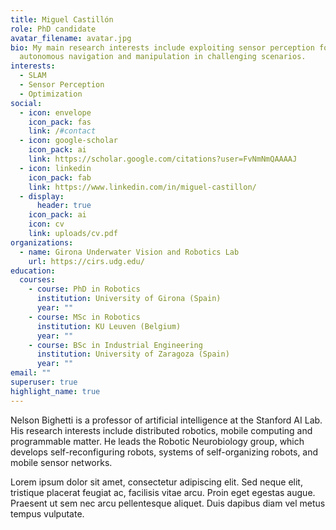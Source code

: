 ```yaml
---
title: Miguel Castillón
role: PhD candidate
avatar_filename: avatar.jpg
bio: My main research interests include exploiting sensor perception for
  autonomous navigation and manipulation in challenging scenarios.
interests:
  - SLAM
  - Sensor Perception
  - Optimization
social:
  - icon: envelope
    icon_pack: fas
    link: /#contact
  - icon: google-scholar
    icon_pack: ai
    link: https://scholar.google.com/citations?user=FvNmNmQAAAAJ
  - icon: linkedin
    icon_pack: fab
    link: https://www.linkedin.com/in/miguel-castillon/
  - display:
      header: true
    icon_pack: ai
    icon: cv
    link: uploads/cv.pdf
organizations:
  - name: Girona Underwater Vision and Robotics Lab
    url: https://cirs.udg.edu/
education:
  courses:
    - course: PhD in Robotics
      institution: University of Girona (Spain)
      year: ""
    - course: MSc in Robotics
      institution: KU Leuven (Belgium)
      year: ""
    - course: BSc in Industrial Engineering
      institution: University of Zaragoza (Spain)
      year: ""
email: ""
superuser: true
highlight_name: true
---
```

Nelson Bighetti is a professor of artificial intelligence at the Stanford AI Lab. His research interests include distributed robotics, mobile computing and programmable matter. He leads the Robotic Neurobiology group, which develops self-reconfiguring robots, systems of self-organizing robots, and mobile sensor networks.

Lorem ipsum dolor sit amet, consectetur adipiscing elit. Sed neque elit, tristique placerat feugiat ac, facilisis vitae arcu. Proin eget egestas augue. Praesent ut sem nec arcu pellentesque aliquet. Duis dapibus diam vel metus tempus vulputate.